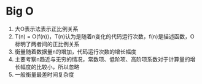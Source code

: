 # Big O

1. 大O表示法表示正比例关系
2. T(n) = O(f(n))，T(n)认为是随着n变化的代码运行次数，f(n)是描述函数，O标明了两者间的正比例关系
3. 衡量随着数据量n的增加，代码运行次数的增长幅度
4. 主要考察n趋近与无穷的情况，常数项、低阶项、高阶项系数对于计算量的增长幅度的比较小，所以忽略
5. 一般衡量最差时间复杂度